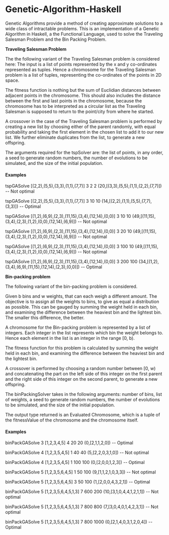 # Genetic-Algorithm-Haskell

Genetic Algorithms provide a method of creating approximate solutions to a wide class of intractable problems. This is an implementation of a Genetic Algorithm in Haskell, a the Functional Language, used to solve the Traveling Salesman Problem and the Bin Packing Problem.

  **Traveling Salesman Problem**

The the following variant of the Traveling Salesman problem is considered here: The input is a list of points represented by the x and y co-ordinates represented as tuples. Hence a chromosome for the Traveling Salesman problem is a list of tuples, representing the co-ordinates of the points in 2D space.

The fitness function is nothing but the sum of Euclidian distances between adjacent points in the chromosome. This should also includes the distance between the first and last points in the chromosome, because the chromosome has to be interpreted as a circular list as the Traveling Salesman is supposed to return to the point/city from where he started.

A crossover in the case of the Traveling Salesman problem is performed by creating a new list by choosing either of the parent randomly, with equal probability and taking the first element in the chosen list to add it to our new list. We further eliminate duplicates from the list, to generate a new offspring.

The arguments required for the tspSolver are: the list of points, in any order, a seed to generate random numbers, the number of evolutions to be simulated, and the size of the initial population.

#### Examples

tspGASolve [(2,2),(5,5),(3,3),(1,1),(7,7)] 3 2 2
(20,[(3,3),(5,5),(1,1),(2,2),(7,7)]) -- Not optimal

tspGASolve [(2,2),(5,5),(3,3),(1,1),(7,7)] 3 10 10
(14,[(2,2),(1,1),(5,5),(7,7),(3,3)]) -- Optimal

tspGASolve [(1,2),(6,9),(2,3),(11,15),(3,4),(12,14),(0,0)] 3 10 10
(49,[(11,15),(3,4),(2,3),(1,2),(0,0),(12,14),(6,9)]) -- Not optimal

tspGASolve [(1,2),(6,9),(2,3),(11,15),(3,4),(12,14),(0,0)] 3 20 10
(49,[(11,15),(3,4),(2,3),(1,2),(0,0),(12,14),(6,9)]) -- Not optimal

tspGASolve [(1,2),(6,9),(2,3),(11,15),(3,4),(12,14),(0,0)] 3 100 10
(49,[(11,15),(3,4),(2,3),(1,2),(0,0),(12,14),(6,9)]) -- Not optimal

tspGASolve [(1,2),(6,9),(2,3),(11,15),(3,4),(12,14),(0,0)] 3 200 100
(34,[(1,2),(3,4),(6,9),(11,15),(12,14),(2,3),(0,0)]) -- Optimal

**Bin-packing problem**

The following variant of the bin-packing problem is considered.

Given b bins and w weights, that can each weigh a different amount. The objective is to assign all the weights to bins, to give as equal a distribution as possible. This can be gauged by summing the weight held in each bin, and examining the difference between the heaviest bin and the lightest bin. The smaller this difference, the better.

A chromosome for the Bin-packing problem is represented by a list of integers. Each integer in the list represents which bin the weight belongs to. Hence each element in the list is an integer in the range [0, b).

The fitness function for this problem is calculated by summing the weight held in each bin, and examining the difference between the heaviest bin and the lightest bin.

A crossover is performed by choosing a random number between [0, w) and concatenating the part on the left side of this integer on the first parent and the right side of this integer on the second parent, to generate a new offspring.

The binPackingSolver takes in the following arguments: number of bins, list of weights, a seed to generate random numbers, the number of evolutions to be simulated, and  the size of the initial population.

The output type returned is an Evaluated Chromosome, which is a tuple of the fitnessValue of the chromosome and the chromosome itself.

#### Examples

binPackGASolve 3 [1,2,3,4,5] 4 20 20
(0,[2,1,1,2,0]) -- Optimal

binPackGASolve 4 [1,2,3,5,4,5] 1 40 40
(5,[2,2,0,3,1,0]) -- Not optimal

binPackGASolve 4 [1,2,3,5,4,5] 1 100 100
(0,[2,0,0,1,2,3]) -- Optimal

binPackGASolve 5 [1,2,3,5,6,4,5] 1 50 100
(9,[1,1,2,1,0,3,3]) -- Not optimal

binPackGASolve 5 [1,2,3,5,6,4,5] 3 50 100
(1,[2,0,0,4,3,2,1]) -- Optimal

binPackGASolve 5 [1,2,3,5,6,4,5,1,3] 7 600 200
(10,[3,1,0,4,4,1,2,1,1]) -- Not optimal

binPackGASolve 5 [1,2,3,5,6,4,5,1,3] 7 800 800
(7,[3,0,4,0,1,4,2,3,1]) -- Not optimal

binPackGASolve 5 [1,2,3,5,6,4,5,1,3] 7 800 1000
(0,[2,1,4,0,3,1,2,0,4]) -- Optimal